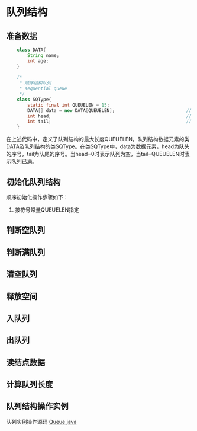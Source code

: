 # 队列结构
## 准备数据
```java
	class DATA{
		String name;
		int age;
	}
	
	/*
	 * 顺序结构队列
	 * sequential queue
	 */
	class SQType{
		static final int QUEUELEN = 15;
		DATA[] data = new DATA[QUEUELEN];							// 队列顺序结构数组
		int head;													// 队头
		int tail;													// 队尾
	}
```
在上述代码中，定义了队列结构的最大长度QUEUELEN，队列结构数据元素的类DATA及队列结构的类SQType。在类SQType中，data为数据元素，head为队头的序号，tail为队尾的序号。当head=0时表示队列为空，当tail=QUEUELEN时表示队列已满。
## 初始化队列结构
顺序初始化操作步骤如下：
1. 按符号常量QUEUELEN指定

## 判断空队列

## 判断满队列

## 清空队列

## 释放空间

## 入队列

## 出队列

## 读结点数据

## 计算队列长度

## 队列结构操作实例
队列实例操作源码
[Queue.java](./Queue.java)